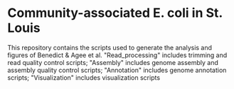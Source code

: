 # Community-associated E. coli in St. Louis
This repository contains the scripts used to generate the analysis and figures of Benedict & Agee et al. 
"Read_processing" includes trimming and read quality control scripts;
"Assembly" includes genome assembly and assembly quality control scripts;
"Annotation" includes genome annotation scripts;
"Visualization" includes visualization scripts
